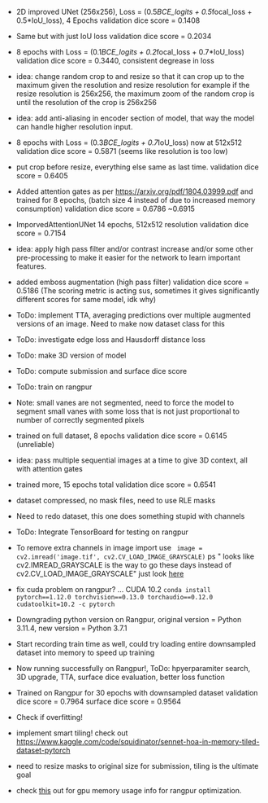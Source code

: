 
* 2D improved UNet (256x256), Loss = (0.5*BCE_logits + 0.5*focal_loss + 0.5*IoU_loss), 4 Epochs
validation dice score = 0.1408

* Same but with just IoU loss
validation dice score = 0.2034

* 8 epochs with Loss = (0.1*BCE_logits + 0.2*focal_loss + 0.7*IoU_loss)
validation dice score = 0.3440, consistent degrease in loss

* idea: change random crop to and resize so that it can crop up to the maximum given the resolution and resize resolution
for example if the resize resolution is 256x256, the maximum zoom of the random crop is until the resolution of the crop
is 256x256

* idea: add anti-aliasing in encoder section of model, that way the model can handle higher resolution input.
* 8 epochs with Loss = (0.3*BCE_logits + 0.7*IoU_loss) now at 512x512
validation dice score = 0.5871 (seems like resolution is too low)

* put crop before resize, everything else same as last time.
validation dice score = 0.6405

* Added attention gates as per https://arxiv.org/pdf/1804.03999.pdf and trained for 8 epochs, (batch size 4 instead of due to increased memory consumption)
validation dice score = 0.6786 ~0.6915

* ImporvedAttentionUNet 14 epochs, 512x512 resolution
validation dice score = 0.7154

* idea: apply high pass filter and/or contrast increase and/or some other pre-processing to make it easier for the network to learn important features.
  
* added emboss augmentation (high pass filter)
validation dice score = 0.5186 (The scoring metric is acting sus, sometimes it gives significantly different scores for same model, idk why)

* ToDo: implement TTA, averaging predictions over multiple augmented versions of an image. Need to make now dataset class for this
* ToDo: investigate edge loss and Hausdorff distance loss
* ToDo: make 3D version of model
* ToDo: compute submission and surface dice score
* ToDo: train on rangpur
* Note: small vanes are not segmented, need to force the model to segment small vanes with some loss that is not just proportional to number of correctly segmented pixels
  
* trained on full dataset, 8 epochs
validation dice score = 0.6145 (unreliable)

* idea: pass multiple sequential images at a time to give 3D context, all with attention gates 
* trained more, 15 epochs total
validation dice score = 0.6541

* dataset compressed, no mask files, need to use RLE masks
* Need to redo dataset, this one does something stupid with channels
* ToDo: Integrate TensorBoard for testing on rangpur
* To remove extra channels in image import use ` image = cv2.imread('image.tif', cv2.CV_LOAD_IMAGE_GRAYSCALE)` ps " looks like cv2.IMREAD_GRAYSCALE is the way to go these days instead of cv2.CV_LOAD_IMAGE_GRAYSCALE" just look [here](https://stackoverflow.com/questions/18870603/in-opencv-python-why-am-i-getting-3-channel-images-from-a-grayscale-image)
* fix cuda problem on rangpur? ...  CUDA 10.2
`conda install pytorch==1.12.0 torchvision==0.13.0 torchaudio==0.12.0 cudatoolkit=10.2 -c pytorch`
* Downgrading python version on Rangpur, original version = Python 3.11.4, new version = Python 3.7.1
* Start recording train time as well, could try loading entire downsampled dataset into memory to speed up training
* Now running successfully on Rangpur!, ToDo: hpyerparamiter search, 3D upgrade, TTA, surface dice evaluation, better loss function
* Trained on Rangpur for 30 epochs with downsampled dataset
validation dice score = 0.7964
surface dice score = 0.9564
* Check if overfitting!
* implement smart tiling! check out https://www.kaggle.com/code/squidinator/sennet-hoa-in-memory-tiled-dataset-pytorch
* need to resize masks to original size for submission, tiling is the ultimate goal
* check [this](https://stackoverflow.com/questions/58216000/get-total-amount-of-free-gpu-memory-and-available-using-pytorch) out for gpu memory usage info for rangpur optimization.